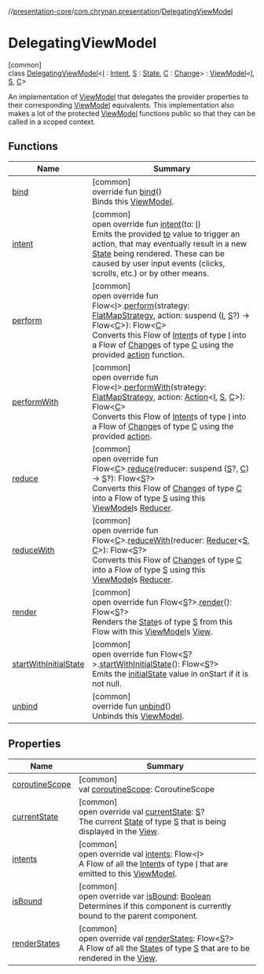 //[presentation-core](../../../index.md)/[com.chrynan.presentation](../index.md)/[DelegatingViewModel](index.md)

# DelegatingViewModel

[common]\
class [DelegatingViewModel](index.md)&lt;[I](index.md) : [Intent](../-intent/index.md), [S](index.md) : [State](../-state/index.md), [C](index.md) : [Change](../-change/index.md)&gt; : [ViewModel](../-view-model/index.md)&lt;[I](index.md), [S](index.md), [C](index.md)&gt; 

An implementation of [ViewModel](../-view-model/index.md) that delegates the provider properties to their corresponding [ViewModel](../-view-model/index.md) equivalents. This implementation also makes a lot of the protected [ViewModel](../-view-model/index.md) functions public so that they can be called in a scoped context.

## Functions

| Name | Summary |
|---|---|
| [bind](../-view-model/bind.md) | [common]<br>override fun [bind](../-view-model/bind.md)()<br>Binds this [ViewModel](../-view-model/index.md). |
| [intent](../-view-model/intent.md) | [common]<br>open override fun [intent](../-view-model/intent.md)(to: [I](index.md))<br>Emits the provided [to](../-intent/index.md) value to trigger an action, that may eventually result in a new [State](../-state/index.md) being rendered. These can be caused by user input events (clicks, scrolls, etc.) or by other means. |
| [perform](../-view-model/perform.md) | [common]<br>open override fun Flow&lt;[I](index.md)&gt;.[perform](../-view-model/perform.md)(strategy: [FlatMapStrategy](../-flat-map-strategy/index.md), action: suspend ([I](index.md), [S](index.md)?) -&gt; Flow&lt;[C](index.md)&gt;): Flow&lt;[C](index.md)&gt;<br>Converts this Flow of [Intent](../-intent/index.md)s of type [I](../-view-model/index.md) into a Flow of [Change](../-change/index.md)s of type [C](../-view-model/index.md) using the provided [action](../-view-model/perform.md) function. |
| [performWith](../-view-model/perform-with.md) | [common]<br>open override fun Flow&lt;[I](index.md)&gt;.[performWith](../-view-model/perform-with.md)(strategy: [FlatMapStrategy](../-flat-map-strategy/index.md), action: [Action](../-action/index.md)&lt;[I](index.md), [S](index.md), [C](index.md)&gt;): Flow&lt;[C](index.md)&gt;<br>Converts this Flow of [Intent](../-intent/index.md)s of type [I](../-view-model/index.md) into a Flow of [Change](../-change/index.md)s of type [C](../-view-model/index.md) using the provided [action](../-view-model/perform-with.md). |
| [reduce](../-view-model/reduce.md) | [common]<br>open override fun Flow&lt;[C](index.md)&gt;.[reduce](../-view-model/reduce.md)(reducer: suspend ([S](index.md)?, [C](index.md)) -&gt; [S](index.md)?): Flow&lt;[S](index.md)?&gt;<br>Converts this Flow of [Change](../-change/index.md)s of type [C](../-view-model/index.md) into a Flow of type [S](../-view-model/index.md) using this [ViewModel](../-view-model/index.md)s [Reducer](../-reducer/index.md). |
| [reduceWith](../-view-model/reduce-with.md) | [common]<br>open override fun Flow&lt;[C](index.md)&gt;.[reduceWith](../-view-model/reduce-with.md)(reducer: [Reducer](../-reducer/index.md)&lt;[S](index.md), [C](index.md)&gt;): Flow&lt;[S](index.md)?&gt;<br>Converts this Flow of [Change](../-change/index.md)s of type [C](../-view-model/index.md) into a Flow of type [S](../-view-model/index.md) using this [ViewModel](../-view-model/index.md)s [Reducer](../-reducer/index.md). |
| [render](../-view-model/render.md) | [common]<br>open override fun Flow&lt;[S](index.md)?&gt;.[render](../-view-model/render.md)(): Flow&lt;[S](index.md)?&gt;<br>Renders the [State](../-state/index.md)s of type [S](../-view-model/index.md) from this Flow with this [ViewModel](../-view-model/index.md)s [View](../-view/index.md). |
| [startWithInitialState](../-view-model/start-with-initial-state.md) | [common]<br>open override fun Flow&lt;[S](index.md)?&gt;.[startWithInitialState](../-view-model/start-with-initial-state.md)(): Flow&lt;[S](index.md)?&gt;<br>Emits the [initialState](../../../../presentation-core/com.chrynan.presentation/-view-model/initial-state.md) value in onStart if it is not null. |
| [unbind](../-view-model/unbind.md) | [common]<br>override fun [unbind](../-view-model/unbind.md)()<br>Unbinds this [ViewModel](../-view-model/index.md). |

## Properties

| Name | Summary |
|---|---|
| [coroutineScope](../-view-model/coroutine-scope.md) | [common]<br>val [coroutineScope](../-view-model/coroutine-scope.md): CoroutineScope |
| [currentState](../-view-model/current-state.md) | [common]<br>open override val [currentState](../-view-model/current-state.md): [S](index.md)?<br>The current [State](../-state/index.md) of type [S](../-view-model/index.md) that is being displayed in the [View](../-view/index.md). |
| [intents](../-view-model/intents.md) | [common]<br>open override val [intents](../-view-model/intents.md): Flow&lt;[I](index.md)&gt;<br>A Flow of all the [Intent](../-intent/index.md)s of type [I](../-view-model/index.md) that are emitted to this [ViewModel](../-view-model/index.md). |
| [isBound](../-view-model/is-bound.md) | [common]<br>open override var [isBound](../-view-model/is-bound.md): [Boolean](https://kotlinlang.org/api/latest/jvm/stdlib/kotlin/-boolean/index.html)<br>Determines if this component is currently bound to the parent component. |
| [renderStates](../-view-model/render-states.md) | [common]<br>open override val [renderStates](../-view-model/render-states.md): Flow&lt;[S](index.md)?&gt;<br>A Flow of all the [State](../-state/index.md)s of type [S](../-view-model/index.md) that are to be rendered in the [View](../-view/index.md). |

